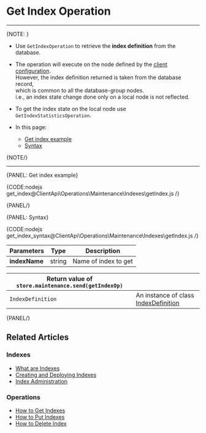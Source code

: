# Get Index Operation

---

{NOTE: }

* Use `GetIndexOperation` to retrieve the __index definition__ from the database.

* The operation will execute on the node defined by the [client configuration](../../../../client-api/configuration/load-balance/overview#client-logic-for-choosing-a-node).  
  However, the index definition returned is taken from the database record,  
  which is common to all the database-group nodes.  
  i.e., an index state change done only on a local node is not reflected.  

* To get the index state on the local node use `GetIndexStatisticsOperation`.

* In this page:
    * [Get index example](../../../../client-api/operations/maintenance/indexes/get-index#get-index-example)
    * [Syntax](../../../../client-api/operations/maintenance/indexes/get-index#syntax)

{NOTE/}

---

{PANEL: Get index example}

{CODE:nodejs get_index@ClientApi\Operations\Maintenance\Indexes\getIndex.js /}

{PANEL/}

{PANEL: Syntax}

{CODE:nodejs get_index_syntax@ClientApi\Operations\Maintenance\Indexes\getIndex.js /}

| Parameters | Type | Description |
| - | - | - |
| __indexName__ | string | Name of index to get |

| Return value of `store.maintenance.send(getIndexOp)` | |
|- | - |
| `IndexDefinition` | An instance of class [IndexDefinition](../../../../client-api/operations/maintenance/indexes/put-indexes#indexDefinition) |

{PANEL/}

## Related Articles

### Indexes

- [What are Indexes](../../../../indexes/what-are-indexes)
- [Creating and Deploying Indexes](../../../../indexes/creating-and-deploying)
- [Index Administration](../../../../indexes/index-administration)

### Operations

- [How to Get Indexes](../../../../client-api/operations/maintenance/indexes/get-indexes)
- [How to Put Indexes](../../../../client-api/operations/maintenance/indexes/put-indexes)
- [How to Delete Index](../../../../client-api/operations/maintenance/indexes/delete-index)
